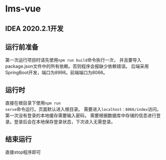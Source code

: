 # lms-vue 

## IDEA 2020.2.1开发

## 运行前准备
第一次运行项目时请先使用<code>npm run build</code>命令执行一次，
并且要导入package.json文件中的所有依赖。否则程序会报缺少依赖错误。
后端采用SpringBoot开发，端口为8998。前端端口为8066。

## 运行时
直接在根目录下使用<code>npm run serve</code>命令运行。页面默认进入根目录。
需要进入`localhost：8066/index`访问。第一次没有登录的本地缓存需要输入密码，
需要根据数据库中存储的信息进行登录。登录后会在本地保存登录状态，下次进入无需登录。

## 结束运行
直接stop程序即可
